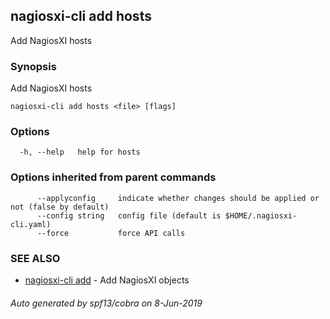 ## nagiosxi-cli add hosts

Add NagiosXI hosts

### Synopsis

Add NagiosXI hosts

```
nagiosxi-cli add hosts <file> [flags]
```

### Options

```
  -h, --help   help for hosts
```

### Options inherited from parent commands

```
      --applyconfig     indicate whether changes should be applied or not (false by default)
      --config string   config file (default is $HOME/.nagiosxi-cli.yaml)
      --force           force API calls
```

### SEE ALSO

* [nagiosxi-cli add](nagiosxi-cli_add.md)	 - Add NagiosXI objects

###### Auto generated by spf13/cobra on 8-Jun-2019
